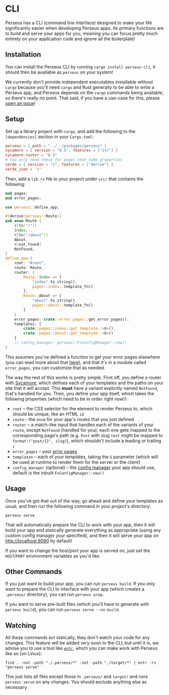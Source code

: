 # CLI

Perseus has a CLI (command line interface) designed to make your life significantly easier when developing Perseus apps. Its primary functions are to build and serve your apps for you, meaning you can focus pretty much entirely on your application code and ignore all the boilerplate!

## Installation

You can install the Perseus CLI by running `cargo install perseus-cli`, it should then be available as `perseus` on your system!

We currently don't provide independent executables installable without `cargo` because you'll need `cargo` and Rust generally to be able to write a Perseus app, and Perseus depends on the `cargo` commands being available, so there's really no point. That said, if you have a use-case for this, please [open an issue](https://github.com/framesurge/perseus/issues/new/choose)!

## Setup

Set up a library project with `cargo`, and add the following to the `[dependencies]` section in your `Cargo.toml`:

```toml
perseus = { path = "../../packages/perseus" }
sycamore = { version = "0.5", features = ["ssr"] }
sycamore-router = "0.5"
# You only need these for pages that take properties
serde = { version = "1", features = ["derive"] }
serde_json = "1"
```

Then, add a `lib.rs` file to your project under `src/` that contains the following:

```rust
mod pages;
mod error_pages;

use perseus::define_app;

#[derive(perseus::Route)]
pub enum Route {
    #[to("/")]
    Index,
    #[to("/about")]
    About,
    #[not_found]
    NotFound,
}
define_app!{
    root: "#root",
    route: Route,
    router: {
        Route::Index => [
            "index".to_string(),
            pages::index::template_fn()
        ],
        Route::About => [
            "about".to_string(),
            pages::about::template_fn()
        ]
    }
    error_pages: crate::error_pages::get_error_pages(),
    templates: [
        crate::pages::index::get_template::<G>(),
        crate::pages::about::get_template::<G>()
    ]
    // config_manager: perseus::FsConfigManager::new()
}
```

This assumes you've defined a function to get your error pages elsewhere (you can read more about that [here](error_pages)), and that it's in a module called `error_pages`, you can customize that as needed.

The way the rest of this works is pretty simple. First off, you define a router with [Sycamore](https://sycamore-rs.netlify.app/docs/advanced/routing), which defines each of your templates and the paths on your site that it will accept. This **must** have a variant explicitly named `NotFound`, that's handled for you. Then, you define your app itself, which takes the following properties (which need to be in order right now!):

-   `root` – the CSS selector for the element to render Perseus to, which should be unique, like an HTML `id`
-   `route` – the `enum` for your app's routes that you just defined
-   `router` – a match-like input that handles each of the variants of your `route`, except `NotFound` (handled for you); each one gets mapped to the corresponding page's path (e.g. `Post` with slug `test` might be mapped to `format!("post/{}", slug)`), which shouldn't include a leading or trailing `/`
-   `error_pages` – your [error pages](error_pages)
-   `templates` – each of your templates, taking the `G` parameter (which will be used at runtime to render them for the server or the client)
-   `config_manager` (optional) – the [config manager](config_manager) your app should use, default is the inbuilt `FsConfigManager::new()`

## Usage

Once you've got that out of the way, go ahead and define your templates as usual, and then run the following command in your project's directory:

```
perseus serve
```

That will automatically prepare the CLI to work with your app, then it will build your app and statically generate everything as appropriate (using any custom config manager your specified), and then it will serve your app on <http://localhost:8080> by default!

If you want to change the host/port your app is served on, just set the `HOST`/`PORT` environment variables as you'd like.

## Other Commands

If you just want to build your app, you can run `perseus build`. If you only want to prepare the CLI to interface with your app (which creates a `.perseus/` directory), you can run `perseus prep`.

If you want to serve pre-built files (which you'll have to generate with `perseus build`), you can run `perseus serve --no-build`.

## Watching

All these commands act statically, they don't watch your code for any changes. This feature will be added _very_ soon to the CLI, but until it is, we advise you to use a tool like [`entr`](https://github.com/eradman/entr), which you can make work with Perseus like so (on Linux):

```
find . -not -path "./.perseus/*" -not -path "./target/*" | entr -rs "perseus serve"
```

This just lists all files except those in `.perseus/` and `target/` and runs `perseus serve` on any changes. You should exclude anything else as necessary.

